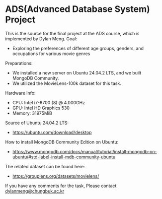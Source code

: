 # ADS(Advanced Database System) Project
This is the source for the final project at the ADS course, which is implemented by Dylan Meng.
Goal:
 - Exploring the preferences of different age groups, genders, and occupations for various movie genres

Preparations:
 - We installed a new server on Ubuntu 24.04.2 LTS, and we built MongoDB Community.
 - We utilized the MovieLens-100k dataset for this task.

Hardware Info:
  - CPU: Intel i7-6700 (8) @ 4.000GHz
  - GPU: Intel HD Graphics 530
  - Memory: 31975MiB

Source of Ubuntu 24.04.2 LTS:
  - https://ubuntu.com/download/desktop

How to install MongoDB Community Edition on Ubuntu:
 - https://www.mongodb.com/docs/manual/tutorial/install-mongodb-on-ubuntu/#std-label-install-mdb-community-ubuntu
   
The related dataset can be found here: 
 - https://grouplens.org/datasets/movielens/

If you have any comments for the task, 
  Please contact dylanmeng@chungbuk.ac.kr
